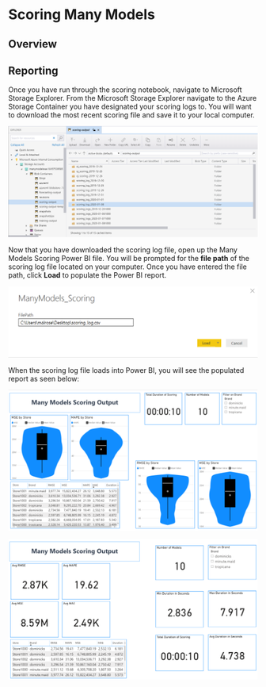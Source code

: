 # Scoring Many Models 


## Overview


## Reporting 
Once you have run through the scoring notebook, navigate to Microsoft Storage Explorer. From the Microsoft Storage Explorer navigate to the Azure Storage Container you have designated your scoring logs to. You will want to download the most recent scoring file and save it to your local computer.

![image of Storage Explorer](../images/ScoringStorageExplorer.png) 

Now that you have downloaded the scoring log file, open up the Many Models Scoring Power BI file. You will be prompted for the **file path** of the scoring log file located on your computer. Once you have entered the file path, click **Load** to populate the Power BI report. 
 
 ![image of Power BI file path input](../images/ScoringFileLoad.png) 

When the scoring log file loads into Power BI, you will see the populated report as seen below: 

![image of Power BI report](../images/ScoringReport.png) 


![image of Power BI report](../images/Scoring-Report.png) 
